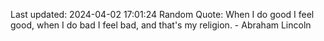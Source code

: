 Last updated: 2024-04-02 17:01:24
Random Quote: When I do good I feel good, when I do bad I feel bad, and that's my religion. - Abraham Lincoln